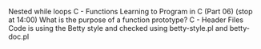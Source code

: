 Nested while loops
C - Functions
Learning to Program in C (Part 06) (stop at 14:00)
What is the purpose of a function prototype?
C - Header Files
Code is using the Betty style and checked using betty-style.pl and betty-doc.pl
